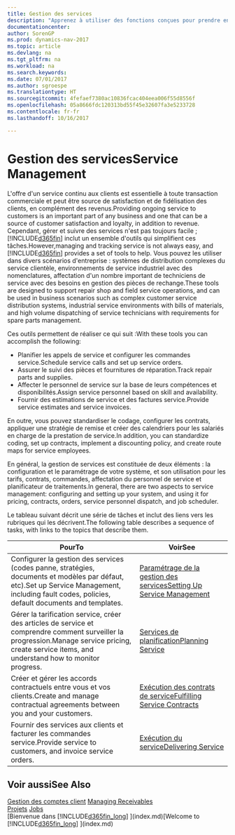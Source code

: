 ```yaml
---
title: Gestion des services
description: "Apprenez à utiliser des fonctions conçues pour prendre en charge les opérations de l'atelier de réparation et du service clientèle."
documentationcenter: 
author: SorenGP
ms.prod: dynamics-nav-2017
ms.topic: article
ms.devlang: na
ms.tgt_pltfrm: na
ms.workload: na
ms.search.keywords: 
ms.date: 07/01/2017
ms.author: sgroespe
ms.translationtype: HT
ms.sourcegitcommit: 4fefaef7380ac10836fcac404eea006f55d8556f
ms.openlocfilehash: 05a8666fdc120313bd55f45e32607fa3e5233728
ms.contentlocale: fr-fr
ms.lasthandoff: 10/16/2017

---
```

# <a name="service-management"></a><span data-ttu-id="61073-103">Gestion des services</span><span class="sxs-lookup"><span data-stu-id="61073-103">Service Management</span></span>
<span data-ttu-id="61073-104">L'offre d'un service continu aux clients est essentielle à toute transaction commerciale et peut être source de satisfaction et de fidélisation des clients, en complément des revenus.</span><span class="sxs-lookup"><span data-stu-id="61073-104">Providing ongoing service to customers is an important part of any business and one that can be a source of customer satisfaction and loyalty, in addition to revenue.</span></span> <span data-ttu-id="61073-105">Cependant, gérer et suivre des services n'est pas toujours facile ; [!INCLUDE[d365fin](includes/d365fin_md.md)] inclut un ensemble d'outils qui simplifient ces tâches.</span><span class="sxs-lookup"><span data-stu-id="61073-105">However,managing and tracking service is not always easy, and [!INCLUDE[d365fin](includes/d365fin_md.md)] provides a set of tools to help.</span></span> <span data-ttu-id="61073-106">Vous pouvez les utiliser dans divers scénarios d'entreprise : systèmes de distribution complexes du service clientèle, environnements de service industriel avec des nomenclatures, affectation d'un nombre important de techniciens de service avec des besoins en gestion des pièces de rechange.</span><span class="sxs-lookup"><span data-stu-id="61073-106">These tools are designed to support repair shop and field service operations, and can be used in business scenarios such as complex customer service distribution systems, industrial service environments with bills of materials, and high volume dispatching of service technicians with requirements for spare parts management.</span></span>  

 <span data-ttu-id="61073-107">Ces outils permettent de réaliser ce qui suit :</span><span class="sxs-lookup"><span data-stu-id="61073-107">With these tools you can accomplish the following:</span></span>  

* <span data-ttu-id="61073-108">Planifier les appels de service et configurer les commandes service.</span><span class="sxs-lookup"><span data-stu-id="61073-108">Schedule service calls and set up service orders.</span></span>  
* <span data-ttu-id="61073-109">Assurer le suivi des pièces et fournitures de réparation.</span><span class="sxs-lookup"><span data-stu-id="61073-109">Track repair parts and supplies.</span></span>  
* <span data-ttu-id="61073-110">Affecter le personnel de service sur la base de leurs compétences et disponibilités.</span><span class="sxs-lookup"><span data-stu-id="61073-110">Assign service personnel based on skill and availability.</span></span>  
* <span data-ttu-id="61073-111">Fournir des estimations de service et des factures service.</span><span class="sxs-lookup"><span data-stu-id="61073-111">Provide service estimates and service invoices.</span></span>  

<span data-ttu-id="61073-112">En outre, vous pouvez standardiser le codage, configurer les contrats, appliquer une stratégie de remise et créer des calendriers pour les salariés en charge de la prestation de service.</span><span class="sxs-lookup"><span data-stu-id="61073-112">In addition, you can standardize coding, set up contracts, implement a discounting policy, and create route maps for service employees.</span></span>  

<span data-ttu-id="61073-113">En général, la gestion de services est constituée de deux éléments : la configuration et le paramétrage de votre système, et son utilisation pour les tarifs, contrats, commandes, affectation du personnel de service et planificateur de traitements.</span><span class="sxs-lookup"><span data-stu-id="61073-113">In general, there are two aspects to service management: configuring and setting up your system, and using it for pricing, contracts, orders, service personnel dispatch, and job scheduler.</span></span>  

<span data-ttu-id="61073-114">Le tableau suivant décrit une série de tâches et inclut des liens vers les rubriques qui les décrivent.</span><span class="sxs-lookup"><span data-stu-id="61073-114">The following table describes a sequence of tasks, with links to the topics that describe them.</span></span>   

|<span data-ttu-id="61073-115">**Pour**</span><span class="sxs-lookup"><span data-stu-id="61073-115">**To**</span></span>|<span data-ttu-id="61073-116">**Voir**</span><span class="sxs-lookup"><span data-stu-id="61073-116">**See**</span></span>|  
|------------|-------------|  
|<span data-ttu-id="61073-117">Configurer la gestion des services (codes panne, stratégies, documents et modèles par défaut, etc).</span><span class="sxs-lookup"><span data-stu-id="61073-117">Set up Service Management, including fault codes, policies, default documents and templates.</span></span>|[<span data-ttu-id="61073-118">Paramétrage de la gestion des services</span><span class="sxs-lookup"><span data-stu-id="61073-118">Setting Up Service Management</span></span>](service-setup-service.md)|  
|<span data-ttu-id="61073-119">Gérer la tarification service, créer des articles de service et comprendre comment surveiller la progression.</span><span class="sxs-lookup"><span data-stu-id="61073-119">Manage service pricing, create service items, and understand how to monitor progress.</span></span>|[<span data-ttu-id="61073-120">Services de planification</span><span class="sxs-lookup"><span data-stu-id="61073-120">Planning Service</span></span>](service-plan-service.md)|  
|<span data-ttu-id="61073-121">Créer et gérer les accords contractuels entre vous et vos clients.</span><span class="sxs-lookup"><span data-stu-id="61073-121">Create and manage contractual agreements between you and your customers.</span></span>|[<span data-ttu-id="61073-122">Exécution des contrats de service</span><span class="sxs-lookup"><span data-stu-id="61073-122">Fulfilling Service Contracts</span></span>](service-fulfill-service-contracts.md)|  
|<span data-ttu-id="61073-123">Fournir des services aux clients et facturer les commandes service.</span><span class="sxs-lookup"><span data-stu-id="61073-123">Provide service to customers, and invoice service orders.</span></span>|[<span data-ttu-id="61073-124">Exécution du service</span><span class="sxs-lookup"><span data-stu-id="61073-124">Delivering Service</span></span>](service-deliver-service.md)|  

## <a name="see-also"></a><span data-ttu-id="61073-125">Voir aussi</span><span class="sxs-lookup"><span data-stu-id="61073-125">See Also</span></span>  
<span data-ttu-id="61073-126">[Gestion des comptes client](receivables-manage-receivables.md) </span><span class="sxs-lookup"><span data-stu-id="61073-126">[Managing Receivables](receivables-manage-receivables.md) </span></span>  
<span data-ttu-id="61073-127">[Projets](projects-how-create-jobs.md) </span><span class="sxs-lookup"><span data-stu-id="61073-127">[Jobs](projects-how-create-jobs.md) </span></span>  
<span data-ttu-id="61073-128">[Bienvenue dans [!INCLUDE[d365fin_long](includes/d365fin_long_md.md)] ](index.md)</span><span class="sxs-lookup"><span data-stu-id="61073-128">[Welcome to [!INCLUDE[d365fin_long](includes/d365fin_long_md.md)] ](index.md)</span></span>

